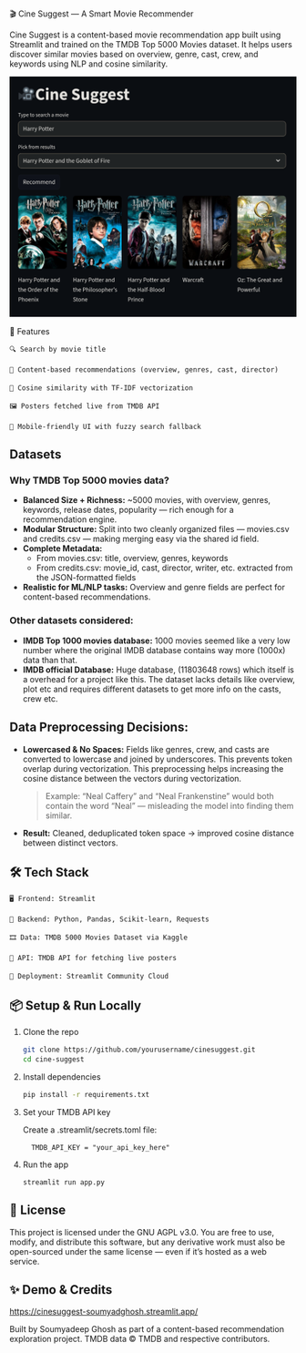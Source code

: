 🎬 Cine Suggest — A Smart Movie Recommender

Cine Suggest is a content-based movie recommendation app built using Streamlit and trained on the TMDB Top 5000 Movies dataset. It helps users discover similar movies based on overview, genre, cast, crew, and keywords using NLP and cosine similarity.


![](data/screenshots/screenshot_streamlit.png)

🚀 Features

    🔍 Search by movie title

    🎯 Content-based recommendations (overview, genres, cast, director)

    🧠 Cosine similarity with TF-IDF vectorization

    🖼️ Posters fetched live from TMDB API

    📱 Mobile-friendly UI with fuzzy search fallback

## Datasets
### Why TMDB Top 5000 movies data?
- **Balanced Size + Richness:** ~5000 movies, with overview, genres, keywords, release dates, popularity — rich enough for a recommendation engine.
- **Modular Structure:** Split into two cleanly organized files — movies.csv and credits.csv — making merging easy via the shared id field.
- **Complete Metadata:**
    - From movies.csv: title, overview, genres, keywords
    - From credits.csv: movie_id, cast, director, writer, etc. extracted from the JSON-formatted fields
- **Realistic for ML/NLP tasks:** Overview and genre fields are perfect for content-based recommendations.

### Other datasets considered:
- **IMDB Top 1000 movies database:** 1000 movies seemed like a very low number where the original IMDB database contains way more (1000x) data than that.
- **IMDB official Database:** Huge database, (11803648 rows) which itself is a overhead for a project like this. The dataset lacks details like overview, plot etc and requires different datasets to get more info on the casts, crew etc.

## Data Preprocessing Decisions:

- **Lowercased & No Spaces:** Fields like genres, crew, and casts are converted to lowercase and joined by underscores. This prevents token overlap during vectorization. This preprocessing helps increasing the cosine distance between the vectors during vectorization.

    > Example: “Neal Caffery” and “Neal Frankenstine” would both contain the word “Neal” — misleading the model into finding them similar.

- **Result:** Cleaned, deduplicated token space -> improved cosine distance between distinct vectors.

## 🛠️ Tech Stack

    🖥️ Frontend: Streamlit

    🐍 Backend: Python, Pandas, Scikit-learn, Requests

    🎞️ Data: TMDB 5000 Movies Dataset via Kaggle

    🧩 API: TMDB API for fetching live posters

    🚀 Deployment: Streamlit Community Cloud

## 📦 Setup & Run Locally

1. Clone the repo


    ```bash
    git clone https://github.com/yourusername/cinesuggest.git
    cd cine-suggest
    ```

1. Install dependencies

    ```bash
    pip install -r requirements.txt
    ```

1. Set your TMDB API key

    Create a .streamlit/secrets.toml file:
    ```
      TMDB_API_KEY = "your_api_key_here"
    ```

1. Run the app

    ```
    streamlit run app.py
    ```

## 📛 License

This project is licensed under the GNU AGPL v3.0.
You are free to use, modify, and distribute this software, but any derivative work must also be open-sourced under the same license — even if it’s hosted as a web service.

## ✨ Demo & Credits

https://cinesuggest-soumyadghosh.streamlit.app/

Built by Soumyadeep Ghosh as part of a content-based recommendation exploration project.
TMDB data © TMDB and respective contributors.
